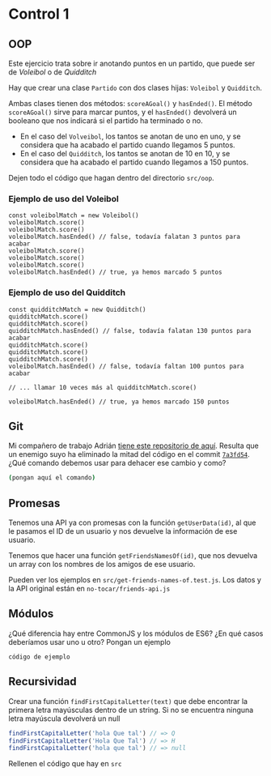 # Control 1

## OOP

Este ejercicio trata sobre ir anotando puntos en un partido, que puede ser de
_Voleibol_ o de _Quidditch_

Hay que crear una clase `Partido` con dos clases hijas: `Voleibol` y
`Quidditch`.

Ambas clases tienen dos métodos: `scoreAGoal()` y `hasEnded()`. El método
`scoreAGoal()` sirve para marcar puntos, y el `hasEnded()` devolverá un booleano
que nos indicará si el partido ha terminado o no.

- En el caso del `Volveibol`, los tantos se anotan de uno en uno, y se considera
  que ha acabado el partido cuando llegamos 5 puntos.
- En el caso del `Quidditch`, los tantos se anotan de 10 en 10, y se considera
  que ha acabado el partido cuando llegamos a 150 puntos.

Dejen todo el código que hagan dentro del directorio `src/oop`.

### Ejemplo de uso del Voleibol

```
const voleibolMatch = new Voleibol()
voleibolMatch.score()
voleibolMatch.score()
voleibolMatch.hasEnded() // false, todavía falatan 3 puntos para acabar
voleibolMatch.score()
voleibolMatch.score()
voleibolMatch.score()
voleibolMatch.hasEnded() // true, ya hemos marcado 5 puntos
```

### Ejemplo de uso del Quidditch

```
const quidditchMatch = new Quidditch()
quidditchMatch.score()
quidditchMatch.score()
quidditchMatch.hasEnded() // false, todavía falatan 130 puntos para acabar
quidditchMatch.score()
quidditchMatch.score()
quidditchMatch.score()
voleibolMatch.hasEnded() // false, todavía faltan 100 puntos para acabar

// ... llamar 10 veces más al quidditchMatch.score()

voleibolMatch.hasEnded() // true, ya hemos marcado 150 puntos
```

## Git

Mi compañero de trabajo Adrián [tiene este repositorio de aquí](https://github.com/adrian-afergon/InfinityGauntlet). Resulta que un enemigo suyo
ha eliminado la mitad del código en el commit [`7a3fd54`](https://github.com/adrian-afergon/InfinityGauntlet/commits/master).
¿Qué comando debemos usar para dehacer ese cambio y como?

```bash
(pongan aquí el comando)
```

## Promesas

Tenemos una API ya con promesas con la función `getUserData(id)`, al que le
pasamos el ID de un usuario y nos devuelve la información de ese usuario.

Tenemos que hacer una función `getFriendsNamesOf(id)`, que nos devuelva un array
con los nombres de los amigos de ese usuario.

Pueden ver los ejemplos en `src/get-friends-names-of.test.js`. Los datos y la
API original están en `no-tocar/friends-api.js`

## Módulos

¿Qué diferencia hay entre CommonJS y los módulos de ES6? ¿En qué casos deberíamos
usar uno u otro? Pongan un ejemplo

```
código de ejemplo
```

## Recursividad

Crear una función `findFirstCapitalLetter(text)` que debe encontrar la primera
letra mayúsculas dentro de un string. Si no se encuentra ninguna letra mayúscula
devolverá un null

```javascript
findFirstCapitalLetter('hola Que tal') // => Q
findFirstCapitalLetter('Hola Que Tal') // => H
findFirstCapitalLetter('hola que tal') // => null
```

Rellenen el código que hay en `src`
